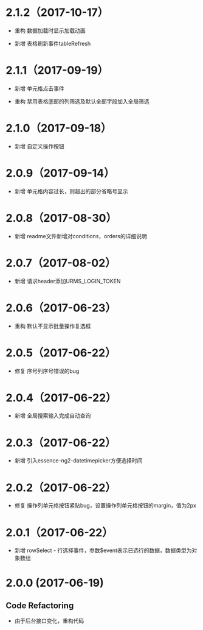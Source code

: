 # 2.1.2（2017-10-17）

- 重构 数据加载时显示加载动画

- 新增 表格刷新事件tableRefresh

# 2.1.1（2017-09-19）

- 新增 单元格点击事件

- 重构 禁用表格底部的列筛选及默认全部字段加入全局筛选

# 2.1.0（2017-09-18）

- 新增 自定义操作按钮

# 2.0.9（2017-09-14）

- 新增 单元格内容过长，则超出的部分省略号显示

# 2.0.8（2017-08-30）

- 新增 readme文件新增对conditions，orders的详细说明

# 2.0.7（2017-08-02）

- 新增 请求header添加URMS_LOGIN_TOKEN

# 2.0.6（2017-06-23）

- 重构 默认不显示批量操作复选框

# 2.0.5（2017-06-22）

- 修复 序号列序号错误的bug

# 2.0.4（2017-06-22）

- 新增 全局搜索输入完成自动查询

# 2.0.3（2017-06-22）

- 新增 引入essence-ng2-datetimepicker方便选择时间

# 2.0.2（2017-06-22）

- 修复 操作列单元格按钮紧贴bug，设置操作列单元格按钮的margin，值为2px

# 2.0.1（2017-06-22）

- 新增 rowSelect - 行选择事件，参数$event表示已选行的数据，数据类型为对象数组

# 2.0.0 (2017-06-19)

## Code Refactoring

- 由于后台接口变化，重构代码
